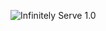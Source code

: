 ![Infinitely Serve 1.0](http://infinitelymorewi.homestead.com/files/MasterImages/new_infinitelymore.png)